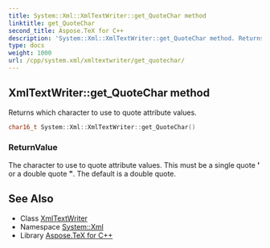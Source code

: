 ```yaml
---
title: System::Xml::XmlTextWriter::get_QuoteChar method
linktitle: get_QuoteChar
second_title: Aspose.TeX for C++
description: 'System::Xml::XmlTextWriter::get_QuoteChar method. Returns which character to use to quote attribute values in C++.'
type: docs
weight: 1000
url: /cpp/system.xml/xmltextwriter/get_quotechar/
---
```

## XmlTextWriter::get_QuoteChar method


Returns which character to use to quote attribute values.

```cpp
char16_t System::Xml::XmlTextWriter::get_QuoteChar()
```


### ReturnValue

The character to use to quote attribute values. This must be a single quote **'** or a double quote **"**. The default is a double quote.

## See Also

* Class [XmlTextWriter](../)
* Namespace [System::Xml](../../)
* Library [Aspose.TeX for C++](../../../)
